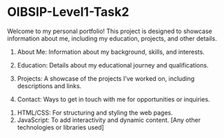 # OIBSIP-Level1-Task2

Welcome to my personal portfolio! This project is designed to showcase information about me, including my education, projects, and other details.

<!-- Features: -->

1. About Me: Information about my background, skills, and interests.

2. Education: Details about my educational journey and qualifications.

3. Projects: A showcase of the projects I’ve worked on, including descriptions and links.

4. Contact: Ways to get in touch with me for opportunities or inquiries.


<!-- Technologies Used -->
1. HTML/CSS: For structuring and styling the web pages.
2. JavaScript: To add interactivity and dynamic content.
[Any other technologies or libraries used]
